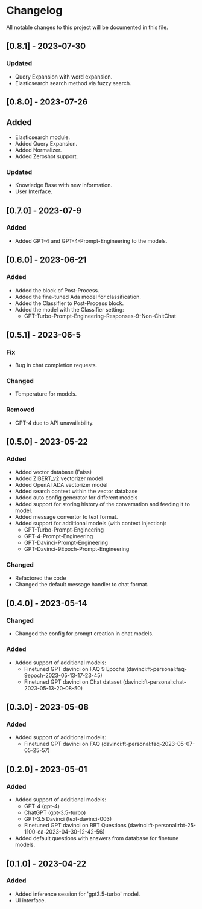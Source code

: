 # Changelog

All notable changes to this project will be documented in this file.

## [0.8.1] - 2023-07-30

### Updated

- Query Expansion with word expansion.
- Elasticsearch search method via fuzzy search.


## [0.8.0] - 2023-07-26

## Added

- Elasticsearch module.
- Added Query Expansion.
- Added Normalizer.
- Added Zeroshot support.

### Updated

- Knowledge Base with new information.
- User Interface.


## [0.7.0] - 2023-07-9

### Added

- Added GPT-4 and GPT-4-Prompt-Engineering to the models.


## [0.6.0] - 2023-06-21

### Added

- Added the block of Post-Process.
- Added the fine-tuned Ada model for classification.
- Added the Classifier to Post-Process block.
- Added the model with the Classifier setting:
    * GPT-Turbo-Prompt-Engineering-Responses-9-Non-ChitChat


## [0.5.1] - 2023-06-5

### Fix

- Bug in chat completion requests.

### Changed

- Temperature for models.

### Removed

- GPT-4 due to API unavailability.


## [0.5.0] - 2023-05-22

### Added

- Added vector database (Faiss)
- Added ZIBERT_v2 vectorizer model
- Added OpenAI ADA vectorizer model
- Added search context within the vector database
- Added auto config generator for different models
- Added support for storing history of the conversation and feeding it to model.
- Added message convertor to text format.
- Added support for additional models (with context injection):
    * GPT-Turbo-Prompt-Engineering
    * GPT-4-Prompt-Engineering
    * GPT-Davinci-Prompt-Engineering
    * GPT-Davinci-9Epoch-Prompt-Engineering

### Changed

- Refactored the code
- Changed the default message handler to chat format.


## [0.4.0] - 2023-05-14

### Changed

- Changed the config for prompt creation in chat models.

### Added

- Added support of additional models:
    * Finetuned GPT davinci on FAQ 9 Epochs (davinci:ft-personal:faq-9epoch-2023-05-13-17-23-45)
    * Finetuned GPT davinci on Chat dataset (davinci:ft-personal:chat-2023-05-13-20-08-50)


## [0.3.0] - 2023-05-08

### Added

- Added support of additional models:
    * Finetuned GPT davinci on FAQ (davinci:ft-personal:faq-2023-05-07-05-25-57)


## [0.2.0] - 2023-05-01

### Added

- Added support of additional models:
    * GPT-4 (gpt-4)
    * ChatGPT (gpt-3.5-turbo)
    * GPT-3.5 Davinci (text-davinci-003)
    * Finetuned GPT davinci on RBT Questions 
    (davinci:ft-personal:rbt-25-1100-ca-2023-04-30-12-42-56)
- Added default questions with answers from database for finetune models.


## [0.1.0] - 2023-04-22

### Added

- Added inference session for 'gpt3.5-turbo' model.
- UI interface.
